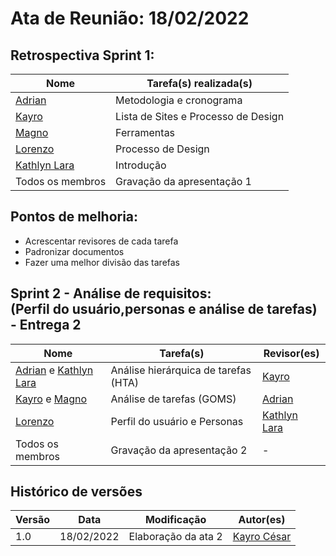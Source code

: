 # Ata de Reunião: 18/02/2022

## Retrospectiva Sprint 1:

Nome | Tarefa(s) realizada(s)
--------- | ------
[Adrian](https://github.com/SwampTG)| Metodologia e cronograma
 [Kayro](https://github.com/kayrocesar)| Lista de Sites e Processo de Design
[Magno](https://github.com/magnluiz)|  Ferramentas
[Lorenzo](https://github.com/lorenzo7377)|  Processo de Design
[Kathlyn Lara](https://github.com/klmurussi)| Introdução
Todos os membros | Gravação da apresentação 1



## Pontos de melhoria:
- Acrescentar revisores de cada tarefa
- Padronizar documentos
- Fazer uma melhor divisão das tarefas

## Sprint 2 - Análise de requisitos: <br> (Perfil do usuário,personas e análise de tarefas) - Entrega 2


Nome | Tarefa(s)| Revisor(es)
---------- | -------| -------
[Adrian](https://github.com/SwampTG) e [Kathlyn Lara](https://github.com/klmurussi)| Análise hierárquica de tarefas (HTA)| [Kayro](https://github.com/kayrocesar) 
 [Kayro](https://github.com/kayrocesar) e [Magno](https://github.com/magnluiz)  | Análise de tarefas (GOMS)|[Adrian](https://github.com/SwampTG)
[Lorenzo](https://github.com/lorenzo7377)| Perfil do usuário e Personas|[Kathlyn Lara](https://github.com/klmurussi)
Todos os membros | Gravação da apresentação 2|-

## Histórico de versões
| Versão | Data | Modificação | Autor(es) |
|--|--|--|--|
| 1.0 | 18/02/2022 |Elaboração da ata 2 |[Kayro César](github.com/kayrocesar)  |